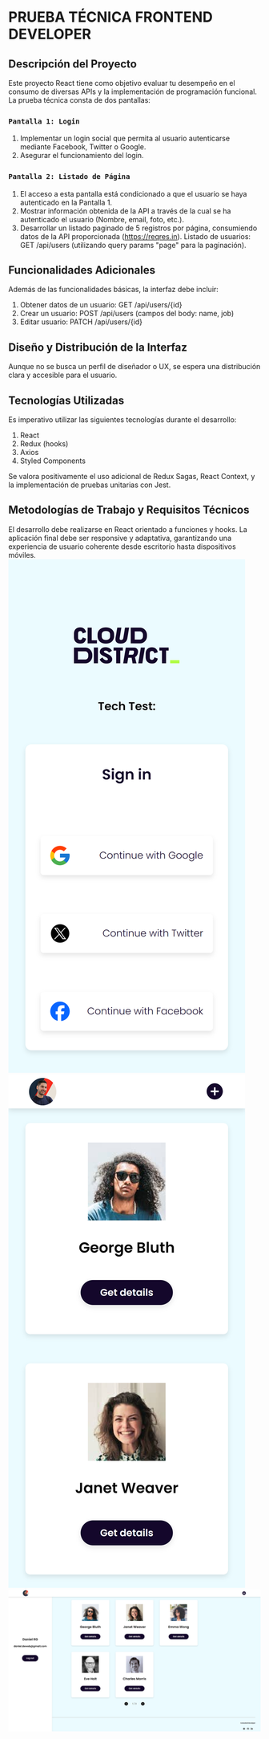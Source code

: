 # PRUEBA TÉCNICA FRONTEND DEVELOPER

## Descripción del Proyecto

Este proyecto React tiene como objetivo evaluar tu desempeño en el consumo de diversas APIs y la implementación de programación funcional. La prueba técnica consta de dos pantallas:

### `Pantalla 1: Login`

1. Implementar un login social que permita al usuario autenticarse mediante Facebook, Twitter o Google.
2. Asegurar el funcionamiento del login.

### `Pantalla 2: Listado de Página`

1. El acceso a esta pantalla está condicionado a que el usuario se haya autenticado en la Pantalla 1.
2. Mostrar información obtenida de la API a través de la cual se ha autenticado el usuario (Nombre, email, foto, etc.).
3. Desarrollar un listado paginado de 5 registros por página, consumiendo datos de la API proporcionada (https://reqres.in). Listado de usuarios: GET /api/users (utilizando query params "page" para la paginación).

## Funcionalidades Adicionales

Además de las funcionalidades básicas, la interfaz debe incluir:

1. Obtener datos de un usuario: GET /api/users/{id}
2. Crear un usuario: POST /api/users (campos del body: name, job)
3. Editar usuario: PATCH /api/users/{id}

## Diseño y Distribución de la Interfaz

Aunque no se busca un perfil de diseñador o UX, se espera una distribución clara y accesible para el usuario.

## Tecnologías Utilizadas

Es imperativo utilizar las siguientes tecnologías durante el desarrollo:

1. React
2. Redux (hooks)
3. Axios
4. Styled Components

Se valora positivamente el uso adicional de Redux Sagas, React Context, y la implementación de pruebas unitarias con Jest.

## Metodologías de Trabajo y Requisitos Técnicos

El desarrollo debe realizarse en React orientado a funciones y hooks. La aplicación final debe ser responsive y adaptativa, garantizando una experiencia de usuario coherente desde escritorio hasta dispositivos móviles.
![Screenshot00](CD_FTT_00.png)
![Screenshot00](CD_FTT_01.png)
![Screenshot00](CD_FTT_02.png)
